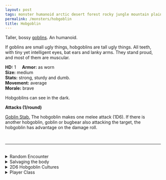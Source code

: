 ```yaml
---
layout: post
tags: monster humanoid arctic desert forest rocky jungle mountain plains swamp city underdark
permalink: /monsters/hobgoblin
title: Hobgoblin
---
```


Taller, bossy [goblins](/monsters/goblin). An humanoid.

If goblins are small ugly things, hobgoblins are tall ugly things. All teeth, with tiny yet intelligent eyes, bat ears and lanky arms. They stand proud, and most of them are muscular.

**HD:** 1  &nbsp; &nbsp;  **Armor:** as worn <br>
**Size:** medium <br>
**Stats:** strong, sturdy and dumb. <br>
**Movement:** average <br>
**Morale:** brave <br>

Hobgoblins can see in the dark.

**Attacks (1/round)**

<ins>Goblin Stab.</ins> The hobgoblin makes one melee attack (1D6). If there is another hobgoblin, goblin or bugbear also attacking the target, the hobgoblin has advantage on the damage roll.

<br>

---

<br>

<details markdown="1">
<summary>Random Encounter</summary>

1. **Monster:** 1D4 hobgoblins & 1D4 goblins. Roll a D6, they are ...
    1. <ins>Bandits</ins>. 1D4 of them are [bandits](/monsters/bandits).
    1. <ins>Members of the Legion</ins>. 1D4 of them are [soldiers](/monsters/soldier).
    1. <ins>Members of the Great Horde</ins>. 1D4 of them are [warriors](/monsters/warrior) and 1 is a [shaman](/monsters/shaman).
    1. <ins>Raiders</ins>. They are riding [wolves](/monsters/wolf).
    1. <ins>Mercenaries</ins>. One is a [scout](/monsters/scout), one is a [mage](/monsters/mage), and one is a [soldier](/monsters/soldier)
    1. <ins>Rivals</ins>. One is a [bandit](/monsters/bandits), one is a [mage](/monsters/mage), one is a [mage](/monsters/cleric), and one is a [soldier](/monsters/soldier)
1. **Lair:** Filthy military camp. <br>    &nbsp; OR <br>    **Omen:** Orders barked in goblin.
1. **Spoor:** [trap] spiked pit trap.
1. **Tracks:** Foot tracks in files. Clearly goblinoid.
1. **Trace:** Lost poisoned arrow.
1. **Trace:** Soldier head pinned to a tree.
</details>

<details markdown="1">
<summary>Salvaging the body</summary>

You find the monster's weapons and ... (Roll as many times as the HD of the monster)

1. finger bones.
1. An extra weapon.
1. A fearsome helmet.
1. A goblin war horn.
1. A purse of looted coins. (mundane)
1. A poisoned arrow.
</details>

<details markdown="1">
<summary>2D6 Hobgoblin Cultures</summary>

Combine the result of both tables to get the broad lines of this humanoid culture in this part of the world.

**Cultures**
1. The militaristic ones that nearly conquered the world.
1. The rebels that splintered from the militaristic ones, living in hiding. 
1. The industrialists profiting from goblin labor.
1. The nomadic raiders that rule the wilderness here.
1. The ones that are the ruling caste of this area.
1. The ones small clans minding their business.

**Features**
1. They worship an immortal god-emperor.
1. They live in symbiosis with gargantuan tamed beasts.
1. They manage legendary gladiatorial fights.
1. They are followers of a powrful necromancer.
1. They have forgotten their purpose, only doing war ritualistically.
1. They have countless slaves, on the brink of revolt.
</details>

<details markdown="1">
<summary>Player Class</summary>
Play as a [hobgoblin](/class/fighter/lizardfolk)!
</details>

